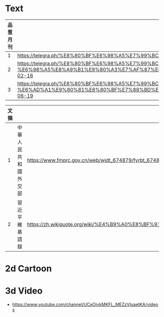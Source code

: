 # Text
|品葱月刊||
|:-|:-|
|1|https://telegra.ph/%E8%80%BF%E6%98%A5%E7%99%BC%E8%A8%80-01-18|
|2|https://telegra.ph/%E8%80%BF%E6%98%A5%E7%99%BC%E8%A8%80-%E6%98%A5%E8%A9%B1%E9%80%A3%E7%AF%87%E8%80%BF%E7%A0%B4%E4%B8%8B%E9%99%90-02-16|
|3|https://telegra.ph/%E8%80%BF%E6%98%A5%E7%99%BC%E8%A8%80-%E6%AD%A1%E9%80%81%E8%80%BF%E7%88%BD%E8%BF%8E%E6%96%B0%E5%90%8D%E5%AD%97-06-19|

|文摘|||
|:-|:-|:-|
|1|中華人民共和國外交部|https://www.fmprc.gov.cn/web/wjdt_674879/fyrbt_674889/|
|2|習近平維基語錄|https://zh.wikiquote.org/wiki/%E4%B9%A0%E8%BF%91%E5%B9%B3|

# 2d Cartoon

# 3d Video
- https://www.youtube.com/channel/UCeOivkMKFL_MEZzVluaetKA/videos
